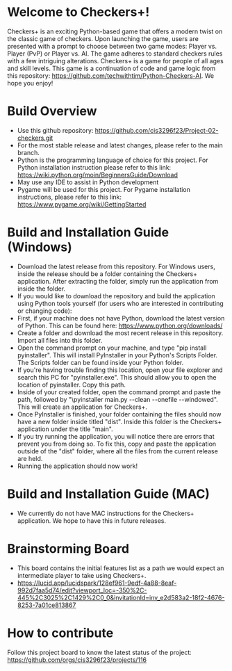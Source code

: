 # Welcome to Checkers+!
Checkers+ is an exciting Python-based game that offers a modern twist on the classic game of checkers. Upon launching the game, users are presented with a prompt to choose between two game modes: Player vs. Player (PvP) or Player vs. AI. The game adheres to standard checkers rules with a few intriguing alterations. Checkers+ is a game for people of all ages and skill levels. This game is a continuation of code and game logic from this repository: https://github.com/techwithtim/Python-Checkers-AI. We hope you enjoy! 

# Build Overview
- Use this github repository: https://github.com/cis3296f23/Project-02-checkers.git
- For the most stable release and latest changes, please refer to the main branch.
- Python is the programming language of choice for this project. For Python installation instruction please refer to this link: https://wiki.python.org/moin/BeginnersGuide/Download
- May use any IDE to assist in Python development
- Pygame will be used for this project. For Pygame installation instructions, please refer to this link: https://www.pygame.org/wiki/GettingStarted

# Build and Installation Guide (Windows)
- Download the latest release from this repository. For Windows users, inside the release should be a folder containing the Checkers+ application. After extracting the folder,
simply run the application from inside the folder.
- If you would like to download the repository and build the application using Python tools yourself (for users who are interested in contributing or changing code):
- First, if your machine does not have Python, download the latest version of Python. This can be found here: https://www.python.org/downloads/
- Create a folder and download the most recent release in this repository. Import all files into this folder.
- Open the command prompt on your machine, and type "pip install pyinstaller". This will install PyInstaller in your Python's Scripts Folder. The Scripts folder can be found inside your Python folder.
- If you're having trouble finding this location, open your file explorer and search this PC for "pyinstaller.exe". This should allow you to open the location of pyinstaller. Copy this path.
- Inside of your created folder, open the command prompt and paste the path, followed by "\pyinstaller main.py --clean --onefile --windowed". This will create an application for Checkers+.
- Once PyInstaller is finished, your folder containing the files should now have a new folder inside titled "dist". Inside this folder is the Checkers+ application under the title "main".
- If you try running the application, you will notice there are errors that prevent you from doing so. To fix this, copy and paste the application outside of the "dist" folder, where all the files from the current release are held.
- Running the application should now work!

# Build and Installation Guide (MAC)
- We currently do not have MAC instructions for the Checkers+ application. We hope to have this in future releases.

# Brainstorming Board
- This board contains the initial features list as a path we would expect an intermediate player to take using Checkers+.
- https://lucid.app/lucidspark/128ef961-9edf-4a88-8eaf-992d7faa5d74/edit?viewport_loc=-350%2C-445%2C3025%2C1429%2C0_0&invitationId=inv_e2d583a2-18f2-4676-8253-7a01ce813867

# How to contribute
Follow this project board to know the latest status of the project: https://github.com/orgs/cis3296f23/projects/116
